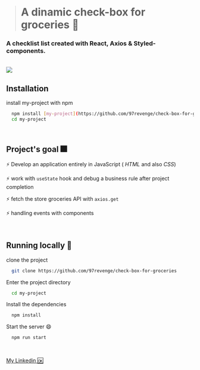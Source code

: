 
 > # A dinamic check-box for groceries 🍱

### A checklist list created with React, Axios & Styled-components. 
<br>






<img align="center" src='https://user-images.githubusercontent.com/80254945/190411524-831c17a0-43c5-4088-ab86-5d9fece86025.png'>

## Installation


install my-project with npm

```bash
  npm install [my-project](https://github.com/97revenge/check-box-for-groceries)
  cd my-project
```
    



<br>


## Project's goal 🎆

⚡️ Develop an application entirely in JavaScript ( *HTML* and also *CSS*)

⚡️ work with `useState` hook and debug a business rule after project completion

⚡️ fetch the store groceries API with  `axios.get`

⚡️ handling events with components









<br>

## Running locally 💫

clone the project

```bash
  git clone https://github.com/97revenge/check-box-for-groceries
```

Enter the project directory

```bash
  cd my-project
```

Install the dependencies 

```bash
  npm install
```

Start the server 😄

```bash
  npm run start
```









<!-- 
## Demonstração

Insira um gif ou um link de alguma demonstração -->

<br>





[My Linkedin 🆗](https://www.linkedin.com/in/matheushpb/)
